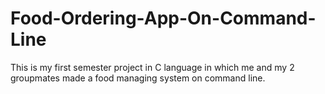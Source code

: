# Food-Ordering-App-On-Command-Line
This is my first semester project in C language in which me and my 2 groupmates made a food managing system on command line.
